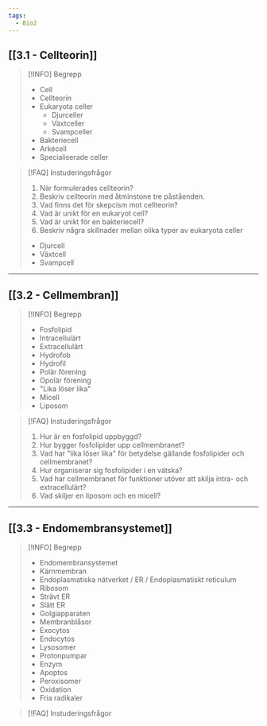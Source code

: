 ```yaml
---
tags:
  - Bio2
---
```

## [[3.1 - Cellteorin]]

>[!INFO] Begrepp
>- Cell
>- Cellteorin
>- Eukaryota celler
>	- Djurceller
>	- Växtceller
>	- Svampceller
>- Bakteriecell
>- Arkécell
>- Specialiserade celler

>[!FAQ] Instuderingsfrågor
>1. När formulerades cellteorin?
>2. Beskriv cellteorin med åtminstone tre påståenden.
>3. Vad finns det för skepcism mot cellteorin?
>4. Vad är unikt för en eukaryot cell?
>5. Vad är unikt för en bakteriecell?
>6. Beskriv några skillnader mellan olika typer av eukaryota celler
>	- Djurcell
>	- Växtcell
>	- Svampcell

---

## [[3.2 - Cellmembran]]

>[!INFO] Begrepp
>- Fosfolipid
>- Intracellulärt
>- Extracellulärt
>- Hydrofob
>- Hydrofil
>- Polär förening
>- Opolär förening
>- "Lika löser lika"
>- Micell
>- Liposom

>[!FAQ] Instuderingsfrågor
>1. Hur är en fosfolipid uppbyggd?
>2. Hur bygger fosfolipider upp cellmembranet?
>3. Vad har "lika löser lika" för betydelse gällande fosfolipider och cellmembranet?
>4. Hur organiserar sig fosfolipider i en vätska?
>5. Vad har cellmembranet för funktioner utöver att skilja intra- och extracellulärt?
>6. Vad skiljer en liposom och en micell?


---

## [[3.3 - Endomembransystemet]]


>[!INFO] Begrepp
>- Endomembransystemet
>- Kärnmembran
>- Endoplasmatiska nätverket / ER / Endoplasmatiskt reticulum
>- Ribosom
>- Strävt ER
>- Slätt ER
>- Golgiapparaten
>- Membranblåsor
>- Exocytos
>- Endocytos
>- Lysosomer
>- Protonpumpar
>- Enzym
>- Apoptos
>- Peroxisomer
>- Oxidation
>- Fria radikaler

>[!FAQ] Instuderingsfrågor